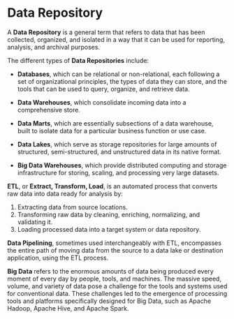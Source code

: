 # Data Repository

A **Data Repository** is a general term that refers to data that has been collected, organized, and isolated in a way that it can be used for reporting, analysis, and archival purposes.

The different types of **Data Repositories** include:

- **Databases**, which can be relational or non-relational, each following a set of organizational principles, the types of data they can store, and the tools that can be used to query, organize, and retrieve data.

- **Data Warehouses**, which consolidate incoming data into a comprehensive store.

- **Data Marts**, which are essentially subsections of a data warehouse, built to isolate data for a particular business function or use case.

- **Data Lakes**, which serve as storage repositories for large amounts of structured, semi-structured, and unstructured data in its native format.

- **Big Data Warehouses**, which provide distributed computing and storage infrastructure for storing, scaling, and processing very large datasets.

**ETL**, or **Extract, Transform, Load**, is an automated process that converts raw data into data ready for analysis by:

1. Extracting data from source locations.
2. Transforming raw data by cleaning, enriching, normalizing, and validating it.
3. Loading processed data into a target system or data repository.

**Data Pipelining**, sometimes used interchangeably with ETL, encompasses the entire path of moving data from the source to a data lake or destination application, using the ETL process.

**Big Data** refers to the enormous amounts of data being produced every moment of every day by people, tools, and machines. The massive speed, volume, and variety of data pose a challenge for the tools and systems used for conventional data. These challenges led to the emergence of processing tools and platforms specifically designed for Big Data, such as Apache Hadoop, Apache Hive, and Apache Spark.